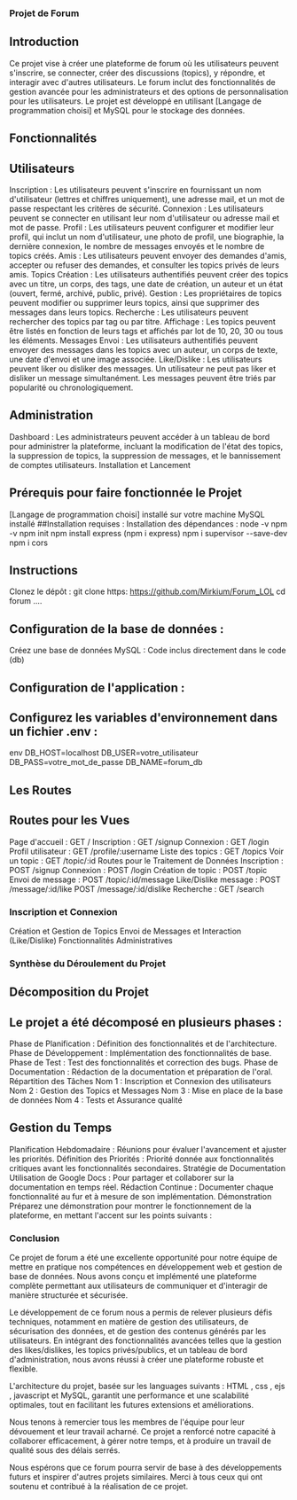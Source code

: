 ### Projet de Forum
## Introduction
Ce projet vise à créer une plateforme de forum où les utilisateurs peuvent s'inscrire, se connecter, créer des discussions (topics), y répondre, et interagir avec d'autres utilisateurs. Le forum inclut des fonctionnalités de gestion avancée pour les administrateurs et des options de personnalisation pour les utilisateurs. Le projet est développé en utilisant [Langage de programmation choisi] et MySQL pour le stockage des données.

## Fonctionnalités
## Utilisateurs
Inscription : Les utilisateurs peuvent s'inscrire en fournissant un nom d'utilisateur (lettres et chiffres uniquement), une adresse mail, et un mot de passe respectant les critères de sécurité.
Connexion : Les utilisateurs peuvent se connecter en utilisant leur nom d'utilisateur ou adresse mail et mot de passe.
Profil : Les utilisateurs peuvent configurer et modifier leur profil, qui inclut un nom d'utilisateur, une photo de profil, une biographie, la dernière connexion, le nombre de messages envoyés et le nombre de topics créés.
Amis : Les utilisateurs peuvent envoyer des demandes d'amis, accepter ou refuser des demandes, et consulter les topics privés de leurs amis.
Topics
Création : Les utilisateurs authentifiés peuvent créer des topics avec un titre, un corps, des tags, une date de création, un auteur et un état (ouvert, fermé, archivé, public, privé).
Gestion : Les propriétaires de topics peuvent modifier ou supprimer leurs topics, ainsi que supprimer des messages dans leurs topics.
Recherche : Les utilisateurs peuvent rechercher des topics par tag ou par titre.
Affichage : Les topics peuvent être listés en fonction de leurs tags et affichés par lot de 10, 20, 30 ou tous les éléments.
Messages
Envoi : Les utilisateurs authentifiés peuvent envoyer des messages dans les topics avec un auteur, un corps de texte, une date d'envoi et une image associée.
Like/Dislike : Les utilisateurs peuvent liker ou disliker des messages. Un utilisateur ne peut pas liker et disliker un message simultanément. Les messages peuvent être triés par popularité ou chronologiquement.

## Administration
Dashboard : Les administrateurs peuvent accéder à un tableau de bord pour administrer la plateforme, incluant la modification de l'état des topics, la suppression de topics, la suppression de messages, et le bannissement de comptes utilisateurs.
Installation et Lancement

## Prérequis pour faire fonctionnée le Projet 
[Langage de programmation choisi] installé sur votre machine
MySQL installé 
 ##Installation requises :  Installation des dépendances :
node -v
npm -v
npm init
npm install express
(npm i express)
npm i supervisor --save-dev
npm i cors

## Instructions
Clonez le dépôt :
git clone https: https://github.com/Mirkium/Forum_LOL
cd forum ....

## Configuration de la base de données :
Créez une base de données MySQL :
Code inclus directement dans le code (db)

## Configuration de l'application :

## Configurez les variables d'environnement dans un fichier .env :
env
DB_HOST=localhost
DB_USER=votre_utilisateur
DB_PASS=votre_mot_de_passe
DB_NAME=forum_db


## Les Routes
## Routes pour les Vues
Page d'accueil : GET /
Inscription : GET /signup
Connexion : GET /login
Profil utilisateur : GET /profile/:username
Liste des topics : GET /topics
Voir un topic : GET /topic/:id
Routes pour le Traitement de Données
Inscription : POST /signup
Connexion : POST /login
Création de topic : POST /topic
Envoi de message : POST /topic/:id/message
Like/Dislike message : POST /message/:id/like POST /message/:id/dislike
Recherche : GET /search

### Inscription et Connexion
Création et Gestion de Topics
Envoi de Messages et Interaction (Like/Dislike)
Fonctionnalités Administratives

### Synthèse du Déroulement du Projet
## Décomposition du Projet
## Le projet a été décomposé en plusieurs phases :

Phase de Planification : Définition des fonctionnalités et de l'architecture.
Phase de Développement : Implémentation des fonctionnalités de base.
Phase de Test : Test des fonctionnalités et correction des bugs.
Phase de Documentation : Rédaction de la documentation et préparation de l'oral.
Répartition des Tâches
Nom 1 : Inscription et Connexion des utilisateurs
Nom 2 : Gestion des Topics et Messages
Nom 3 : Mise en place de la base de données
Nom 4 : Tests et Assurance qualité

## Gestion du Temps
Planification Hebdomadaire : Réunions pour évaluer l'avancement et ajuster les priorités.
Définition des Priorités : Priorité donnée aux fonctionnalités critiques avant les fonctionnalités secondaires.
Stratégie de Documentation
Utilisation de Google Docs : Pour partager et collaborer sur la documentation en temps réel.
Rédaction Continue : Documenter chaque fonctionnalité au fur et à mesure de son implémentation.
Démonstration
Préparez une démonstration pour montrer le fonctionnement de la plateforme, en mettant l'accent sur les points suivants :

### Conclusion
Ce projet de forum a été une excellente opportunité pour notre équipe de mettre en pratique nos compétences en développement web et gestion de base de données. Nous avons conçu et implémenté une plateforme complète permettant aux utilisateurs de communiquer et d'interagir de manière structurée et sécurisée.

Le développement de ce forum nous a permis de relever plusieurs défis techniques, notamment en matière de gestion des utilisateurs, de sécurisation des données, et de gestion des contenus générés par les utilisateurs. En intégrant des fonctionnalités avancées telles que la gestion des likes/dislikes, les topics privés/publics, et un tableau de bord d'administration, nous avons réussi à créer une plateforme robuste et flexible.

L'architecture du projet, basée sur les languages suivants : HTML , css , ejs , javascript et MySQL, garantit une performance et une scalabilité optimales, tout en facilitant les futures extensions et améliorations.

Nous tenons à remercier tous les membres de l'équipe pour leur dévouement et leur travail acharné. Ce projet a renforcé notre capacité à collaborer efficacement, à gérer notre temps, et à produire un travail de qualité sous des délais serrés.

Nous espérons que ce forum pourra servir de base à des développements futurs et inspirer d'autres projets similaires. Merci à tous ceux qui ont soutenu et contribué à la réalisation de ce projet.

